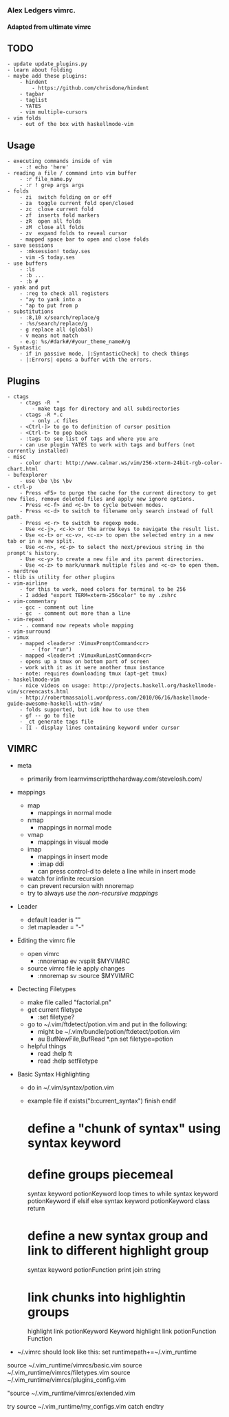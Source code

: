 ### Alex Ledgers vimrc. 
#### Adapted from ultimate vimrc

## TODO
    - update update_plugins.py
    - learn about folding
    - maybe add these plugins:
        - hindent 
            - https://github.com/chrisdone/hindent
        - tagbar
        - taglist
        - YATES
        - vim multiple-cursors
    - vim folds
        - out of the box with haskellmode-vim

## Usage
    - executing commands inside of vim
        - :! echo 'here'
    - reading a file / command into vim buffer
        - :r file_name.py
        - :r ! grep args args
    - folds
        - zi  switch folding on or off
        - za  toggle current fold open/closed
        - zc  close current fold
        - zf  inserts fold markers
        - zR  open all folds
        - zM  close all folds
        - zv  expand folds to reveal cursor
        - mapped space bar to open and close folds
    - save sessions
        - :mksession! today.ses
        - vim -S today.ses
    - use buffers
        - :ls
        - :b ...
        - :b #
    - yank and put
        - :reg to check all registers
        - "ay to yank into a
        - "ap to put from p
    - substitutions
        - :8,10 x/search/replace/g
        - :%s/search/replace/g
        - g replace all (global)
        - v means not match
        - e.g: %s/#dark#/#your_theme_name#/g
    - Syntastic
        - if in passive mode, |:SyntasticCheck| to check things
        - |:Errors| opens a buffer with the errors.
## Plugins
    - ctags
        - ctags -R  *
            - make tags for directory and all subdirectories
        - ctags -R *.c
            - only .c files
        - <Ctrl-]> to go to definition of cursor position
        - <Ctrl-t> to pop back
        - :tags to see list of tags and where you are
        - can use plugin YATES to work with tags and buffers (not currently installed)
    - misc
        - color chart: http://www.calmar.ws/vim/256-xterm-24bit-rgb-color-chart.html
    - bufexplorer 
        - use \be \bs \bv
    - ctrl-p
        - Press <F5> to purge the cache for the current directory to get new files, remove deleted files and apply new ignore options.
        - Press <c-f> and <c-b> to cycle between modes.
        - Press <c-d> to switch to filename only search instead of full path.
        - Press <c-r> to switch to regexp mode.
        - Use <c-j>, <c-k> or the arrow keys to navigate the result list.
        - Use <c-t> or <c-v>, <c-x> to open the selected entry in a new tab or in a new split.
        - Use <c-n>, <c-p> to select the next/previous string in the prompt's history.
        - Use <c-y> to create a new file and its parent directories.
        - Use <c-z> to mark/unmark multiple files and <c-o> to open them.
    - nerdtree
    - tlib is utility for other plugins
    - vim-airline
        - for this to work, need colors for terminal to be 256
        - I added "export TERM=xterm-256color" to my .zshrc
    - vim-commentary
        - gcc - comment out line
        - gc  - comment out more than a line
    - vim-repeat
        - . command now repeats whole mapping
    - vim-surround
    - vimux
        - mapped <leader>r :VimuxPromptCommand<cr>
            - (for "run")
        - mapped <leader>t :VimuxRunLastCommand<cr>
        - opens up a tmux on bottom part of screen
        - work with it as it were another tmux instance
        - note: requires downloading tmux (apt-get tmux)
    - haskellmode-vim
        - nice videos on usage: http://projects.haskell.org/haskellmode-vim/screencasts.html
        - http://robertmassaioli.wordpress.com/2010/06/16/haskellmode-guide-awesome-haskell-with-vim/
        - folds supported, but idk how to use them
        - gf -- go to file
        - _ct generate tags file
        - [I - display lines containing keyword under cursor
## VIMRC
- meta
    - primarily from learnvimscriptthehardway.com/stevelosh.com/
- mappings
    - map
        - mappings in normal mode
    - nmap
        - mappings in normal mode
    - vmap
        - mappings in visual mode
    - imap 
        - mappings in insert mode
        - :imap <c-d> <esc>ddi
        - can press control-d to delete a line while in insert mode
    - watch for infinite recursion
    - can prevent recursion with nnoremap
    - try to always *use* the *non-recursive mappings*
- Leader 
    - default leader is "\"
    - :let mapleader = "-"
- Editing the vimrc file
    - open vimrc
        - :nnoremap <leader>ev :vsplit $MYVIMRC<cr>
    - source vimrc file ie apply changes
        - :nnoremap <leader>sv :source $MYVIMRC<cr>
- Dectecting Filetypes
    - make file called "factorial.pn"
    - get current filetype
        - :set filetype?
    - go to ~/.vim/ftdetect/potion.vim and put in the following:
        - might be ~/.vim/bundle/potion/ftdetect/potion.vim
        - au BufNewFile,BufRead *.pn set filetype=potion
    - helpful things
        - read :help ft
        - read :help setfiletype
- Basic Syntax Highlighting
    - do in ~/.vim/syntax/potion.vim
    - example file
        if exists("b:current_syntax")
            finish
        endif
        
        # define a "chunk of syntax" using syntax keyword
        # define groups piecemeal
        syntax keyword potionKeyword loop times to while
        syntax keyword potionKeyword if elsif else
        syntax keyword potionKeyword class return
        
        # define a new syntax group and link to different highlight group 
        syntax keyword potionFunction print join string
        
        # link chunks into highlightin groups
        highlight link potionKeyword Keyword
        highlight link potionFunction Function

- ~/.vimrc should look like this:
set runtimepath+=~/.vim_runtime

source ~/.vim_runtime/vimrcs/basic.vim
source ~/.vim_runtime/vimrcs/filetypes.vim
source ~/.vim_runtime/vimrcs/plugins_config.vim

"source ~/.vim_runtime/vimrcs/extended.vim

try
source ~/.vim_runtime/my_configs.vim
catch
endtry




